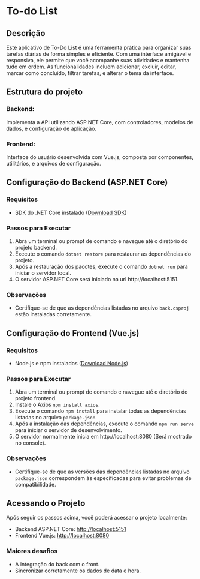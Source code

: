 # To-do List

## Descrição

Este aplicativo de To-Do List é uma ferramenta prática para organizar suas tarefas diárias de forma simples e eficiente. Com uma interface amigável e responsiva, ele permite que você acompanhe suas atividades e mantenha tudo em ordem. As funcionalidades incluem adicionar, excluir, editar, marcar como concluído, filtrar tarefas, e alterar o tema da interface.

## Estrutura do projeto

### Backend:
Implementa a API utilizando ASP.NET Core, com controladores, modelos de dados, e configuração de aplicação.

### Frontend:
Interface do usuário desenvolvida com Vue.js, composta por componentes, utilitários, e arquivos de configuração.

## Configuração do Backend (ASP.NET Core)

### Requisitos
- SDK do .NET Core instalado ([Download SDK](https://dotnet.microsoft.com/download))

### Passos para Executar
1. Abra um terminal ou prompt de comando e navegue até o diretório do projeto backend.
2. Execute o comando `dotnet restore` para restaurar as dependências do projeto.
3. Após a restauração dos pacotes, execute o comando `dotnet run` para iniciar o servidor local.
4. O servidor ASP.NET Core será iniciado na url http://localhost:5151.

### Observações
- Certifique-se de que as dependências listadas no arquivo `back.csproj` estão instaladas corretamente.

## Configuração do Frontend (Vue.js)

### Requisitos
- Node.js e npm instalados ([Download Node.js](https://nodejs.org))

### Passos para Executar
1. Abra um terminal ou prompt de comando e navegue até o diretório do projeto frontend.
2. Instale o Axios `npm install axios`.
3. Execute o comando `npm install` para instalar todas as dependências listadas no arquivo `package.json`.
4. Após a instalação das dependências, execute o comando `npm run serve` para iniciar o servidor de desenvolvimento.
5. O servidor normalmente inicia em http://localhost:8080 (Será mostrado no console).

### Observações
- Certifique-se de que as versões das dependências listadas no arquivo `package.json` correspondem às especificadas para evitar problemas de compatibilidade.

## Acessando o Projeto
Após seguir os passos acima, você poderá acessar o projeto localmente:
- Backend ASP.NET Core: [http://localhost:5151](http://localhost:5151)
- Frontend Vue.js: [http://localhost:8080](http://localhost:8080)

### Maiores desafios

- A integração do back com o front.
- Sincronizar corretamente os dados de data e hora.
